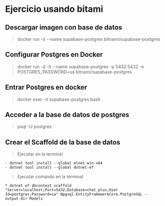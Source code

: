 # Ejercicio usando bitami


## Descargar imagen con base de datos

  > docker run -it --name supabase-postgres bitnami/supabase-postgres                                                                            
  
## Configurar Postgres en Docker

  > docker run -d -it --name supabase-postgres -p 5432:5432 -e POSTGRES_PASSWORD=sa bitnami/supabase-postgres


## Entrar Postgres en docker

  > docker exec -it supabase-postgres bash

## Acceder a la base de datos de postgres

  > psql -U postgres

## Crear el Scaffold de la base de datos

  > Ejecutar en la terminal
    
    - dotnet tool install --global mlnet-win-x64
    - dotnet tool install --global dotnet-ef

  > Ejecutar comando en la terminal
    
    * dotnet ef dbcontext scaffold "Server=localhost;Port=5432;Database=chat_plus;User Id=postgres;Password=sa" Npgsql.EntityFrameworkCore.PostgreSQL --output-dir Models


  

